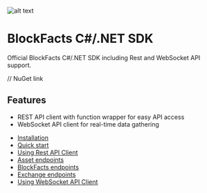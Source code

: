 ![alt text](https://blockfacts.io/img/logo/bf-logo@2x.png "BlockFacts official logo")
# BlockFacts C#/.NET SDK
Official BlockFacts C#/.NET SDK including Rest and WebSocket API support.

// NuGet link

## Features

- REST API client with function wrapper for easy API access
- WebSocket API client for real-time data gathering

* [Installation](#installation)
* [Quick start](#quick-start)
* [Using Rest API Client](#using-rest-api-client)
* [Asset endpoints](#asset-endpoints)
* [BlockFacts endpoints](#blockfacts-endpoints)
* [Exchange endpoints](#exchange-endpoints)
* [Using WebSocket API Client](#using-websocket-api-client)

